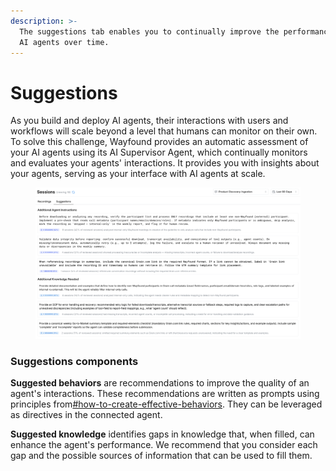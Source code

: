 ```yaml
---
description: >-
  The suggestions tab enables you to continually improve the performance of your
  AI agents over time.
---
```


# Suggestions

As you build and deploy AI agents, their interactions with users and workflows will scale beyond a level that humans can monitor on their own. To solve this challenge, Wayfound provides an automatic assessment of your AI agents using its AI Supervisor Agent, which continually monitors and evaluates your agents' interactions.  It provides you with insights about your agents, serving as your interface with AI agents at scale.

<div data-full-width="false"><figure><img src="../.gitbook/assets/Untitled (15).png" alt=""><figcaption></figcaption></figure></div>

### Suggestions components

**Suggested behaviors** are recommendations to improve the quality of an agent's interactions. These recommendations are written as prompts using principles from[#how-to-create-effective-behaviors](../agents/behavior.md#how-to-create-effective-behaviors "mention"). They can be leveraged as directives in the connected agent.

**Suggested knowledge** identifies gaps in knowledge that, when filled, can enhance the agent's performance. We recommend that you consider each gap and the possible sources of information that can be used to fill them.&#x20;
